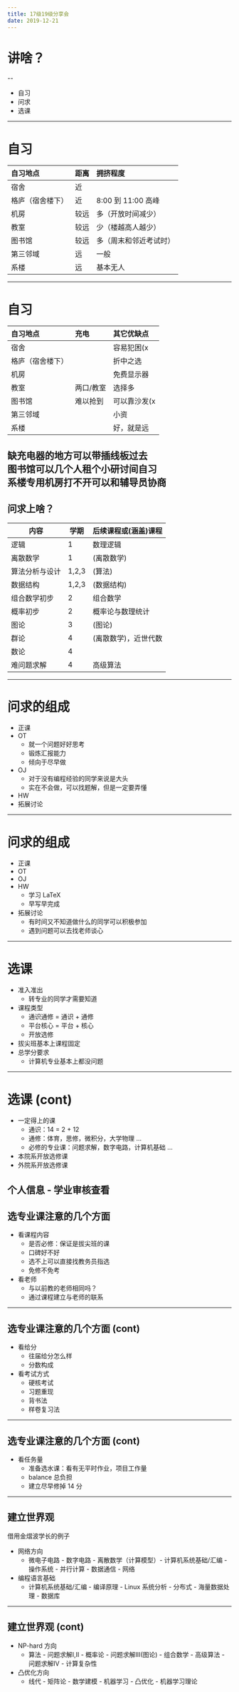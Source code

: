 ```yaml
---
title: 17级19级分享会
date: 2019-12-21
---
```


# 讲啥？
--

* 自习
* 问求
* 选课
---

# 自习

| 自习地点         | 距离 | 拥挤程度               |
| :--------------- | :--- | :--------------------- |
| 宿舍             | 近   |                        |
| 格庐（宿舍楼下） | 近   | 8:00 到 11:00 高峰     |
| 机房             | 较远 | 多（开放时间减少）     |
| 教室             | 较远 | 少（楼越高人越少）     |
| 图书馆           | 较远 | 多（周末和邻近考试时） |
| 第三邻域         | 远   | 一般                   |
| 系楼             | 远   | 基本无人               |
---

# 自习

| 自习地点         | 充电                        | 其它优缺点   |
| :--------------- | :-------------------------- | :----------- |
| 宿舍             | <i class="fa fa-check"></i> | 容易犯困(x   |
| 格庐（宿舍楼下） | <i class="fa fa-check"></i> | 折中之选     |
| 机房             | <i class="fa fa-check"></i> | 免费显示器   |
| 教室             | 两口/教室                   | 选择多       |
| 图书馆           | 难以抢到                    | 可以靠沙发(x |
| 第三邻域         | <i class="fa fa-check"></i> | 小资         |
| 系楼             | <i class="fa fa-check"></i> | 好，就是远   |

缺充电器的地方可以带插线板过去  
图书馆可以几个人租个小研讨间自习  
系楼专用机房打不开可以和辅导员协商
---

## 问求上啥？

| 内容           | 学期  | 后续课程或(涵盖)课程 |
| -------------- | ----- | -------------------- |
| 逻辑           | 1     | 数理逻辑             |
| 离散数学       | 1     | (离散数学)           |
| 算法分析与设计 | 1,2,3 | (算法)               |
| 数据结构       | 1,2,3 | (数据结构)           |
| 组合数学初步   | 2     | 组合数学             |
| 概率初步       | 2     | 概率论与数理统计     |
| 图论           | 3     | (图论)               |
| 群论           | 4     | (离散数学)，近世代数 |
| 数论           | 4     |                      |
| 难问题求解     | 4     | 高级算法             |
---

# 问求的组成

* 正课
* OT
  * 就一个问题好好思考
  * 锻炼汇报能力
  * 倾向于尽早做
* OJ
  * 对于没有编程经验的同学来说是大头
  * 实在不会做，可以找题解，但是一定要弄懂
* HW
* 拓展讨论
---

# 问求的组成

* 正课
* OT
* OJ
* HW
  * 学习 LaTeX
  * 早写早完成
* 拓展讨论
  * 有时间又不知道做什么的同学可以积极参加
  * 遇到问题可以去找老师谈心
---

# 选课

* 准入准出
  * 转专业的同学才需要知道
* 课程类型
  * 通识通修 = 通识 + 通修
  * 平台核心 = 平台 + 核心
  * 开放选修
* 拔尖班基本上课程固定
* 总学分要求
  * 计算机专业基本上都没问题
---

# 选课 (cont)

* 一定得上的课
  * 通识：14 = 2 + 12
  * 通修：体育，思修，微积分，大学物理 ...
  * 必修的专业课：问题求解，数字电路，计算机基础 ...
* 本院系开放选修课
* 外院系开放选修课

个人信息 - 学业审核查看
---

## 选专业课注意的几个方面

* 看课程内容
  * 是否必修：保证是拔尖班的课
  * 口碑好不好
  * 选不上可以直接找教务员指选
  * 免修不免考
* 看老师
  * 与以前教的老师相同吗？
  * 通过课程建立与老师的联系
---

## 选专业课注意的几个方面 (cont)

* 看给分
  * 往届给分怎么样
  * 分数构成
* 看考试方式
  * 硬核考试
  * 习题重现
  * 背书法
  * 样卷复习法

---
## 选专业课注意的几个方面 (cont)

* 看任务量
  * 准备选水课：看有无平时作业，项目工作量
  * balance 总负担
  * 建立尽早修掉 14 分
---

## 建立世界观

借用金熠波学长的例子

* 网络方向
  * 微电子电路 - 数字电路 - 离散数学（计算模型）-  计算机系统基础/汇编 - 操作系统 - 并行计算 - 数据通信 - 网络
* 编程语言基础
  * 计算机系统基础/汇编 - 编译原理 - Linux 系统分析 - 分布式 - 海量数据处理 - 数据库
---

## 建立世界观 (cont)

* NP-hard 方向
  * 算法 - 问题求解I,II - 概率论 - 问题求解III(图论) - 组合数学 - 高级算法 - 问题求解IV - 计算复杂性
* 凸优化方向
  * 线代 - 矩阵论 - 数学建模 - 机器学习 - 凸优化 - 机器学习理论
